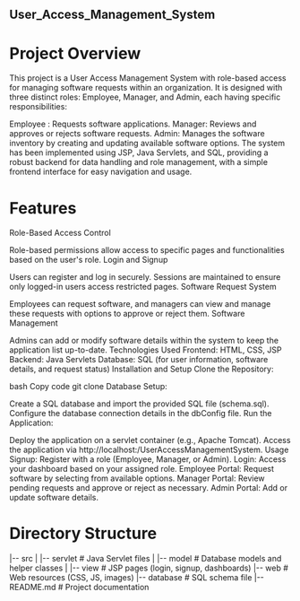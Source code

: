 ## User_Access_Management_System
# Project Overview
This project is a User Access Management System with role-based access for managing software requests within an organization. It is designed with three distinct  roles: Employee, Manager, and Admin, each having specific responsibilities:

Employee : Requests software applications.
Manager: Reviews and approves or rejects software requests.
Admin: Manages the software inventory by creating and updating available software options.
The system has been implemented using JSP, Java Servlets, and SQL, providing a robust backend for data handling and role management, with a simple frontend interface for easy navigation and usage.

# Features
Role-Based Access Control

Role-based permissions allow access to specific pages and functionalities based on the user's role.
Login and Signup

Users can register and log in securely. Sessions are maintained to ensure only logged-in users access restricted pages.
Software Request System

Employees can request software, and managers can view and manage these requests with options to approve or reject them.
Software Management

Admins can add or modify software details within the system to keep the application list up-to-date.
Technologies Used
Frontend: HTML, CSS, JSP
Backend: Java Servlets
Database: SQL (for user information, software details, and request status)
Installation and Setup
Clone the Repository:

bash
Copy code
git clone <repository-url>
Database Setup:

Create a SQL database and import the provided SQL file (schema.sql).
Configure the database connection details in the dbConfig file.
Run the Application:

Deploy the application on a servlet container (e.g., Apache Tomcat).
Access the application via http://localhost:<port>/UserAccessManagementSystem.
Usage
Signup: Register with a role (Employee, Manager, or Admin).
Login: Access your dashboard based on your assigned role.
Employee Portal:
Request software by selecting from available options.
Manager Portal:
Review pending requests and approve or reject as necessary.
Admin Portal:
Add or update software details.

# Directory Structure
|-- src
|   |-- servlet       # Java Servlet files
|   |-- model         # Database models and helper classes
|   |-- view          # JSP pages (login, signup, dashboards)
|-- web               # Web resources (CSS, JS, images)
|-- database          # SQL schema file
|-- README.md         # Project documentation
